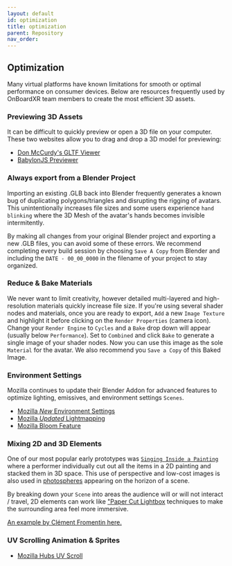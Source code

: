 ```yaml
---
layout: default
id: optimization
title: optimization
parent: Repository
nav_order: 
---
```


## Optimization
Many virtual platforms have known limitations for smooth or optimal performance on consumer devices. Below are resources frequently used by OnBoardXR team members to create the most efficient 3D assets. 

### Previewing 3D Assets
It can be difficult to quickly preview or open a 3D file on your computer. These two websites allow you to drag and drop a 3D model for previewing:
- [Don McCurdy's GLTF Viewer](https://gltf-viewer.donmccurdy.com/)
- [BabylonJS Previewer](https://sandbox.babylonjs.com/)

### Always export from a Blender Project
Importing an existing .GLB back into Blender frequently generates a known bug of duplicating polygons/triangles and disrupting the rigging of avatars. This unintentionally increases file sizes and some users experience `hand blinking` where the 3D Mesh of the avatar's hands becomes invisible intermitently. 

By making all changes from your original Blender project and exporting a new .GLB files, you can avoid some of these errors. We recommend completing every build session by choosing `Save A Copy` from Blender and including the `DATE - 00_00_0000` in the filename of your project to stay organized.

### Reduce & Bake Materials
We never want to limit creativity, however detailed multi-layered and high-resolution materials quickly increase file size. If you're using several shader nodes and materials, once you are ready to export, `Add` a new `Image Texture` and highlight it before clicking on the `Render Properties` (camera icon). Change your `Render Engine` to `Cycles` and a `Bake` drop down will appear (usually below `Performance`). Set to `Combined` and click `Bake` to generate a single image of your shader nodes. Now you can use this image as the sole `Material` for the avatar. We also recommend you `Save a Copy` of this Baked Image.

### Environment Settings
Mozilla continues to update their Blender Addon for advanced features to optimize lighting, emissives, and environment settings `Scenes`.
- [Mozilla *New* Environment Settings](https://www.youtube.com/watch?v=M2gSduQ6x8k&t=804s)
- [Mozilla *Updated* Lightmapping](https://hubs.mozilla.com/labs/ez-bake-lightmapping/)
- [Mozilla Bloom Feature]()

### Mixing 2D and 3D Elements
One of our most popular early prototypes was [`Singing Inside a Painting`](https://youtu.be/K7MqCO72hEE?t=77) where a performer individually cut out all the items in a 2D painting and stacked them in 3D space. This use of perspective and low-cost images is also used in [photospheres](./glossary-360.md/#photospheres--hdris) appearing on the horizon of a scene.

By breaking down your `Scene` into areas the audience will or will not interact / travel, 2D elements can work like ["Paper Cut Lightbox](https://en.everybodywiki.com/Lightbox_Papercraft) techniques to make the surrounding area feel more immersive. 

[An example by Clément Fromentin here.](https://sketchfab.com/3d-models/brawlout-stage-jungle-treetop-227e76f0a7cc4647b6b18f42daf30222)

### UV Scrolling Animation & Sprites
- [Mozilla Hubs UV Scroll](https://hubs.mozilla.com/labs/animating-textures-using-the-uv-scroll-component-part-3/)

